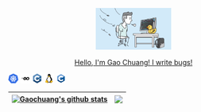 <p align="center">
  <a href="https://github.com/gaochuang">
    <img width="30%" src="./image/pf.png" alt="Gao Chuang's profile picture"/>
  </a>
</p>
<p align="center">
  <a href="https://github.com/gaochuang">Hello, I'm Gao Chuang! I write bugs!</a>
</p>

<!--
**gaochuang/gaochuang** is a ✨ _special_ ✨ repository because its `README.md` (this file) appears on your GitHub profile.

- 🔭 I’m currently working on ...
- 🌱 I’m currently learning ...
- 👯 I’m looking to collaborate on ...
- 🤔 I’m looking for help with ...
- 💬 Ask me about ...
- 📫 How to reach me: ...
- 😄 Pronouns: ...
- ⚡ Fun fact: ...
-->
<code><img height="20" alt="kubernetes" src="https://raw.githubusercontent.com/github/explore/01ea2a586e5da744792d0ccfce2f68b861f29301/topics/kubernetes/kubernetes.png"></code>
<code><img height="20" alt="golang" src="https://raw.githubusercontent.com/github/explore/01ea2a586e5da744792d0ccfce2f68b861f29301/topics/go/go.png"></code>
<code><img height="20" alt="cpp" src="https://raw.githubusercontent.com/github/explore/cb661bc288627f05a5ac4187b00495fd8048c9fa/topics/cpp/cpp.png"></code>
<code><img height="20" alt="linux" src="https://raw.githubusercontent.com/github/explore/e65ef46ef3e7bc457c93622f6a89fe8d3fd131d5/topics/linux/linux.png"></code>
<code><img height="20" alt="c" src="https://raw.githubusercontent.com/github/explore/main/topics/c/c.png"></code>


| <a href="https://github.com/gaochuang/github-readme-stats"><img align="center" src="https://github-readme-stats.vercel.app/api?username=gaochuang&show_icons=true&include_all_commits=true&theme=buefy&hide_border=true" alt="Gaochuang's github stats" /></a> | <a href="https://github.com/gaochuang/github-readme-stats"><img align="center" src="https://github-readme-stats.vercel.app/api/top-langs/?username=gaochuang&layout=compact&theme=buefy&hide_border=true" /></a> |
| ------------- | ------------- |
